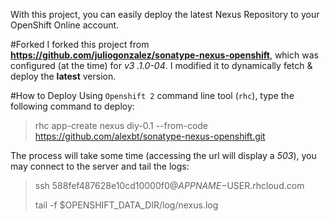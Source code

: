 With this project, you can easily deploy the latest Nexus Repository to your OpenShift Online account.

#Forked
I forked this project from **https://github.com/juliogonzalez/sonatype-nexus-openshift**, which was configured (at the time) for *v3
.1.0-04*. I modified it to dynamically fetch & deploy the **latest** version.

#How to Deploy
Using `Openshift 2` command line tool (`rhc`), type the following command to deploy:
> rhc app-create nexus diy-0.1 --from-code https://github.com/alexbt/sonatype-nexus-openshift.git

The process will take some time (accessing the url will display a *503*), you may connect to the server and tail 
the logs:

> ssh 588fef487628e10cd10000f0@$APPNAME-$USER.rhcloud.com
>
> tail -f $OPENSHIFT_DATA_DIR/log/nexus.log
  

